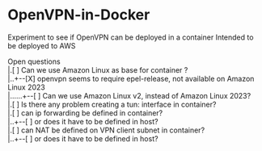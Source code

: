 # OpenVPN-in-Docker
Experiment to see if OpenVPN can be deployed in a container
Intended to be deployed to AWS

Open questions<br>
|.[ ] Can we use Amazon Linux as base for container ?<br>
|..+--[X] openvpn seems to require epel-release, not available on Amazon Linux 2023<br>
|......+--[ ] Can we use Amazon Linux v2, instead of Amazon Linux 2023?<br>
|.[ ] Is there any problem creating a tun: interface in container?<br>
|.[ ] can ip forwarding be defined in container?<br>
|..+--[ ] or does it have to be defined in host?<br>
|.[ ] can NAT be defined on VPN client subnet in container?<br>
|..+--[ ] or does it have to be defined in host?<br>
    
